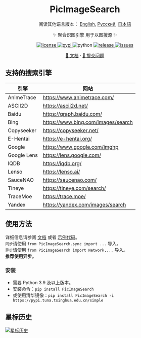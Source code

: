 <div align="center">

# PicImageSearch

阅读其他语言版本： [English](../../README.md), [Русский](../ru/README.ru-RU.md), [日本語](../ja/README.ja-JP.md)

✨ 聚合识图引擎 用于以图搜源 ✨

<a href="https://raw.githubusercontent.com/kitUIN/PicImageSearch/master/LICENSE">
    <img src="https://img.shields.io/github/license/kitUIN/PicImageSearch" alt="license">
</a>
<a href="https://pypi.python.org/pypi/PicImageSearch">
    <img src="https://img.shields.io/pypi/v/PicImageSearch" alt="pypi">
</a>
<img src="https://img.shields.io/badge/python-3.9+-blue" alt="python">
<a href="https://github.com/kitUIN/PicImageSearch/releases">
    <img src="https://img.shields.io/github/v/release/kitUIN/PicImageSearch" alt="release">
</a>
<a href="https://github.com/kitUIN/PicImageSearch/issues">
    <img src="https://img.shields.io/github/issues/kitUIN/PicImageSearch" alt="issues">
</a>

<a href="https://pic-image-search.kituin.fun/">📖 文档</a>
·
<a href="https://github.com/kitUIN/PicImageSearch/issues/new">🐛 提交问题</a>

</div>

## 支持的搜索引擎

| 引擎          | 网站                                   |
|-------------|--------------------------------------|
| AnimeTrace  | <https://www.animetrace.com/>        |
| ASCII2D     | <https://ascii2d.net/>               |
| Baidu       | <https://graph.baidu.com/>           |
| Bing        | <https://www.bing.com/images/search> |
| Copyseeker  | <https://copyseeker.net/>            |
| E-Hentai    | <https://e-hentai.org/>              |
| Google      | <https://www.google.com/imghp>       |
| Google Lens | <https://lens.google.com/>           |
| IQDB        | <https://iqdb.org/>                  |
| Lenso       | <https://lenso.ai/>                  |
| SauceNAO    | <https://saucenao.com/>              |
| Tineye      | <https://tineye.com/search/>         |
| TraceMoe    | <https://trace.moe/>                 |
| Yandex      | <https://yandex.com/images/search>   |

## 使用方法

详细信息请参阅 [文档](https://pic-image-search.kituin.fun/) 或者 [示例代码](demo/code/)。  
`同步`请使用 `from PicImageSearch.sync import ...` 导入。  
`异步`请使用 `from PicImageSearch import Network,...` 导入。  
**推荐使用异步。**

### 安装

- 需要 Python 3.9 及以上版本。
- 安装命令：`pip install PicImageSearch`
- 或使用清华镜像：`pip install PicImageSearch -i https://pypi.tuna.tsinghua.edu.cn/simple`

## 星标历史

[![星标历史](https://starchart.cc/kitUIN/PicImageSearch.svg)](https://starchart.cc/kitUIN/PicImageSearch)
